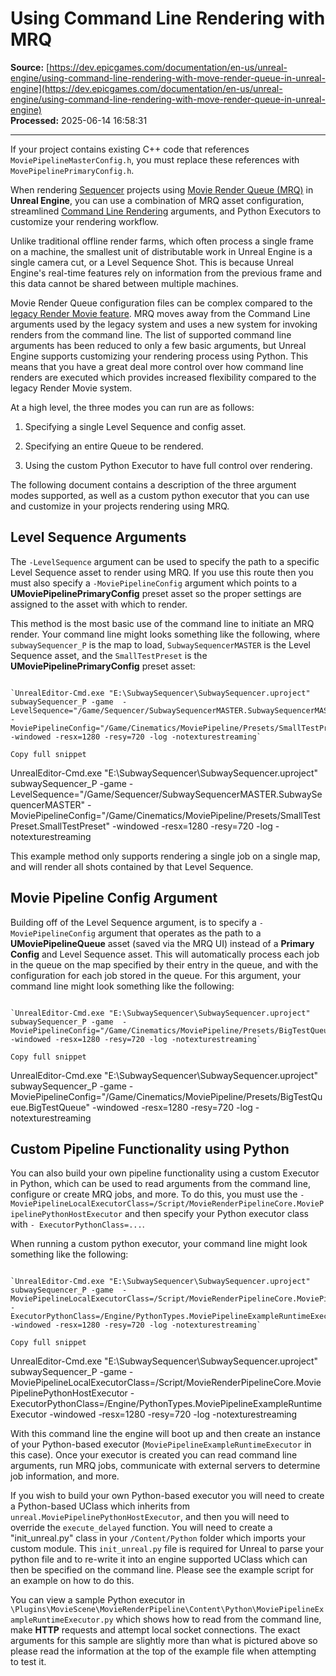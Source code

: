 # Using Command Line Rendering with MRQ

**Source:** [https://dev.epicgames.com/documentation/en-us/unreal-engine/using-command-line-rendering-with-move-render-queue-in-unreal-engine](https://dev.epicgames.com/documentation/en-us/unreal-engine/using-command-line-rendering-with-move-render-queue-in-unreal-engine)  
**Processed:** 2025-06-14 16:58:31

---

If your project contains existing C++ code that references `MoviePipelineMasterConfig.h`, you must replace these references with `MovePipelinePrimaryConfig.h`.

When rendering [Sequencer](/documentation/en-us/unreal-engine/cinematics-and-movie-making-in-unreal-engine) projects using [Movie Render Queue (MRQ)](/documentation/404) in **Unreal Engine**, you can use a combination of MRQ asset configuration, streamlined [Command Line Rendering](/documentation/en-us/unreal-engine/cinematic-render-settings-and-formats-in-unreal-engine) arguments, and Python Executors to customize your rendering workflow.

Unlike traditional offline render farms, which often process a single frame on a machine, the smallest unit of distributable work in Unreal Engine is a single camera cut, or a Level Sequence Shot. This is because Unreal Engine's real-time features rely on information from the previous frame and this data cannot be shared between multiple machines.

Movie Render Queue configuration files can be complex compared to the [legacy Render Movie feature](/documentation/en-us/unreal-engine/rendering-out-cinematic-movies-in-unreal-engine). MRQ moves away from the Command Line arguments used by the legacy system and uses a new system for invoking renders from the command line. The list of supported command line arguments has been reduced to only a few basic arguments, but Unreal Engine supports customizing your rendering process using Python. This means that you have a great deal more control over how command line renders are executed which provides increased flexibility compared to the legacy Render Movie system.

At a high level, the three modes you can run are as follows:

1.  Specifying a single Level Sequence and config asset.
    
2.  Specifying an entire Queue to be rendered.
    
3.  Using the custom Python Executor to have full control over rendering.
    

The following document contains a description of the three argument modes supported, as well as a custom python executor that you can use and customize in your projects rendering using MRQ.

## Level Sequence Arguments

The `-LevelSequence` argument can be used to specify the path to a specific Level Sequence asset to render using MRQ. If you use this route then you must also specify a `-MoviePipelineConfig` argument which points to a **UMoviePipelinePrimaryConfig** preset asset so the proper settings are assigned to the asset with which to render.

This method is the most basic use of the command line to initiate an MRQ render. Your command line might looks something like the following, where `subwaySequencer_P` is the map to load, `SubwaySequencerMASTER` is the Level Sequence asset, and the `SmallTestPreset` is the **UMoviePipelinePrimaryConfig** preset asset:

```

`UnrealEditor-Cmd.exe "E:\SubwaySequencer\SubwaySequencer.uproject" subwaySequencer_P -game  -LevelSequence="/Game/Sequencer/SubwaySequencerMASTER.SubwaySequencerMASTER"  -MoviePipelineConfig="/Game/Cinematics/MoviePipeline/Presets/SmallTestPreset.SmallTestPreset" -windowed -resx=1280 -resy=720 -log -notexturestreaming`

Copy full snippet
```
UnrealEditor-Cmd.exe "E:\\SubwaySequencer\\SubwaySequencer.uproject" subwaySequencer\_P -game -LevelSequence="/Game/Sequencer/SubwaySequencerMASTER.SubwaySequencerMASTER" -MoviePipelineConfig="/Game/Cinematics/MoviePipeline/Presets/SmallTestPreset.SmallTestPreset" -windowed -resx=1280 -resy=720 -log -notexturestreaming

This example method only supports rendering a single job on a single map, and will render all shots contained by that Level Sequence.

## Movie Pipeline Config Argument

Building off of the Level Sequence argument, is to specify a `-MoviePipelineConfig` argument that operates as the path to a **UMoviePipelineQueue** asset (saved via the MRQ UI) instead of a **Primary Config** and Level Sequence asset. This will automatically process each job in the queue on the map specified by their entry in the queue, and with the configuration for each job stored in the queue. For this argument, your command line might look something like the following:

```

`UnrealEditor-Cmd.exe "E:\SubwaySequencer\SubwaySequencer.uproject" subwaySequencer_P -game  -MoviePipelineConfig="/Game/Cinematics/MoviePipeline/Presets/BigTestQueue.BigTestQueue" -windowed -resx=1280 -resy=720 -log -notexturestreaming`

Copy full snippet
```
UnrealEditor-Cmd.exe "E:\\SubwaySequencer\\SubwaySequencer.uproject" subwaySequencer\_P -game -MoviePipelineConfig="/Game/Cinematics/MoviePipeline/Presets/BigTestQueue.BigTestQueue" -windowed -resx=1280 -resy=720 -log -notexturestreaming

## Custom Pipeline Functionality using Python

You can also build your own pipeline functionality using a custom Executor in Python, which can be used to read arguments from the command line, configure or create MRQ jobs, and more. To do this, you must use the `-MoviePipelineLocalExecutorClass=/Script/MovieRenderPipelineCore.MoviePipelinePythonHostExecutor` and then specify your Python executor class with `- ExecutorPythonClass=...`.

When running a custom python executor, your command line might look something like the following:

```

`UnrealEditor-Cmd.exe "E:\SubwaySequencer\SubwaySequencer.uproject" subwaySequencer_P -game  -MoviePipelineLocalExecutorClass=/Script/MovieRenderPipelineCore.MoviePipelinePythonHostExecutor  -ExecutorPythonClass=/Engine/PythonTypes.MoviePipelineExampleRuntimeExecutor -windowed -resx=1280 -resy=720 -log -notexturestreaming`

Copy full snippet
```
UnrealEditor-Cmd.exe "E:\\SubwaySequencer\\SubwaySequencer.uproject" subwaySequencer\_P -game -MoviePipelineLocalExecutorClass=/Script/MovieRenderPipelineCore.MoviePipelinePythonHostExecutor -ExecutorPythonClass=/Engine/PythonTypes.MoviePipelineExampleRuntimeExecutor -windowed -resx=1280 -resy=720 -log -notexturestreaming

With this command line the engine will boot up and then create an instance of your Python-based executor (`MoviePipelineExampleRuntimeExecutor` in this case). Once your executor is created you can read command line arguments, run MRQ jobs, communicate with external servers to determine job information, and more.

If you wish to build your own Python-based executor you will need to create a Python-based UClass which inherits from `unreal.MoviePipelinePythonHostExecutor`, and then you will need to override the `execute_delayed` function. You will need to create a "init\_unreal.py" class in your `/Content/Python` folder which imports your custom module. This `init_unreal.py` file is required for Unreal to parse your python file and to re-write it into an engine supported UClass which can then be specified on the command line. Please see the example script for an example on how to do this.

You can view a sample Python executor in `\Plugins\MovieScene\MovieRenderPipeline\Content\Python\MoviePipelineExampleRuntimeExecutor.py` which shows how to read from the command line, make **HTTP** requests and attempt local socket connections. The exact arguments for this sample are slightly more than what is pictured above so please read the information at the top of the example file when attempting to test it.